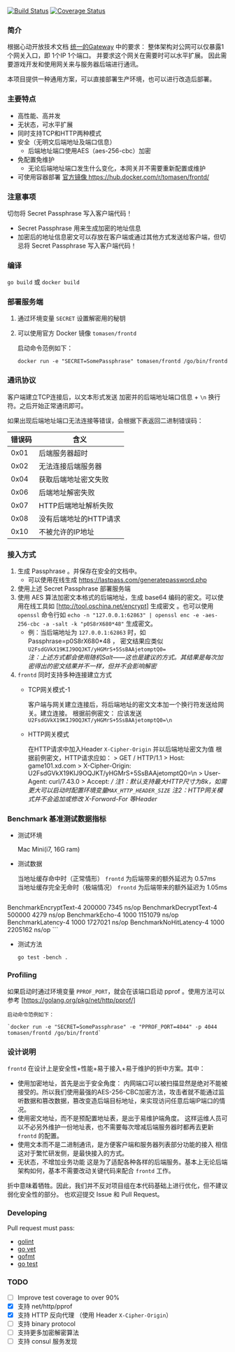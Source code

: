 [![Build Status](https://travis-ci.org/xindong/frontd.svg?branch=master)](https://travis-ci.org/xindong/frontd)
[![Coverage Status](https://coveralls.io/repos/xindong/frontd/badge.svg?branch=master&service=github)](https://coveralls.io/github/xindong/frontd?branch=master)

### 简介

根据心动开放技术文档 [统一的Gateway](https://github.com/xindong/docs/blob/master/public/game_review/backend.md) 中的要求：
整体架构对公网可以仅暴露1个网关入口，即 1个IP 1个端口。
并要求这个网关在需要时可以水平扩展。
因此需要游戏开发和使用网关来与服务器后端进行通讯。

本项目提供一种通用方案，可以直接部署生产环境，也可以进行改造后部署。

### 主要特点

* 高性能、高并发
* 无状态，可水平扩展
* 同时支持TCP和HTTP两种模式
* 安全（无明文后端地址及端口信息）
	* 后端地址端口使用AES（aes-256-cbc）加密
* 免配置免维护
	* 无论后端地址端口发生什么变化，本网关并不需要重新配置或维护
* 可使用容器部署 [官方镜像 https://hub.docker.com/r/tomasen/frontd/ ](https://hub.docker.com/r/tomasen/frontd/)

### 注意事项

切勿将 Secret Passphrase 写入客户端代码！

* Secret Passphrase 用来生成加密的地址信息
* 加密后的地址信息密文可以存放在客户端或通过其他方式发送给客户端，但切忌将 Secret Passphrase 写入客户端代码！

### 编译

`go build` 或 `docker build`


### 部署服务端

1. 通过环境变量 `SECRET` 设置解密用的秘钥
2. 可以使用官方 Docker 镜像 `tomasen/frontd`

	启动命令范例如下：

	`docker run -e "SECRET=SomePassphrase" tomasen/frontd /go/bin/frontd`


### 通讯协议

客户端建立TCP连接后，以文本形式发送 加密并的后端地址端口信息 + `\n` 换行符。之后开始正常通讯即可。

如果出现后端地址端口无法连接等错误，会根据下表返回二进制错误码：

| 错误码 | 含义 |
| --- | --- |
| 0x01   | 后端服务器超时 |
| 0x02   | 无法连接后端服务器 |
| 0x04   | 获取后端地址密文失败 |
| 0x06   | 后端地址解密失败 |
| 0x07   | HTTP后端地址解析失败 |
| 0x08   | 没有后端地址的HTTP请求 |
| 0x10   | 不被允许的IP地址 |


### 接入方式

1. 生成 Passphrase 。并保存在安全的文档中。
	 * 可以使用在线生成 https://lastpass.com/generatepassword.php
2. 使用上述 Secret Passphrase 部署服务端
3. 使用 AES 算法加密文本格式的后端地址，生成 base64 编码的密文。可以使用在线工具如 [http://tool.oschina.net/encrypt] 生成密文 。也可以使用 `openssl` 命令行如 `echo -n "127.0.0.1:62863" | openssl enc -e -aes-256-cbc -a -salt -k "p0S8rX680*48"` 生成密文。
	* 例：当后端地址为 `127.0.0.1:62863` 时，如 Passphrase=p0S8rX680*48 ，
	密文结果应类似 `U2FsdGVkX19KIJ9OQJKT/yHGMrS+5SsBAAjetomptQ0=` <br/>
	_注：上述方式都会使用随机Salt——这也是建议的方式。其结果是每次加密得出的密文结果并不一样，但并不会影响解密_
4. `frontd` 同时支持多种连接建立方式
	* TCP网关模式-1

		客户端与网关建立连接后，将后端地址的密文文本加一个换行符发送给网关。建立连接。
			根据前例密文： 应该发送 `U2FsdGVkX19KIJ9OQJKT/yHGMrS+5SsBAAjetomptQ0=\n`

	* HTTP网关模式

		在HTTP请求中加入Header `X-Cipher-Origin` 并以后端地址密文为值
			根据前例密文，HTTP请求应如：
			> GET / HTTP/1.1
			> Host: game101.xd.com
			> X-Cipher-Origin: U2FsdGVkX19KIJ9OQJKT/yHGMrS+5SsBAAjetomptQ0=\n
			> User-Agent: curl/7.43.0
			> Accept: */*
		_注1：默认支持最大HTTP尺寸为8k，如需更大可以启动时配置环境变量`MAX_HTTP_HEADER_SIZE`_
		_注2：HTTP网关模式并不会追加或修改 X-Forword-For 等Header_

### Benchmark 基准测试数据指标

* 测试环境

	Mac Mini(i7, 16G ram)

* 测试数据

 	当地址缓存命中时（正常情形） `frontd` 为后端带来的额外延迟为 0.57ms <br/>
	当地址缓存完全无命时（极端情况）  `frontd` 为后端带来的额外延迟为 1.05ms

	```bash
BenchmarkEncryptText-4 	  200000	      7345 ns/op
BenchmarkDecryptText-4 	  500000	      4279 ns/op
BenchmarkEcho-4        	    1000	   1151079 ns/op
BenchmarkLatency-4     	    1000	   1727021 ns/op
BenchmarkNoHitLatency-4	    1000	   2205162 ns/op
	```

* 测试方法

	`go test -bench .`

### Profiling

如果启动时通过环境变量 `PPROF_PORT`，就会在该端口启动 pprof 。使用方法可以参考 [https://golang.org/pkg/net/http/pprof/]

	启动命令范例如下：

	`docker run -e "SECRET=SomePassphrase" -e "PPROF_PORT=4044" -p 4044 tomasen/frontd /go/bin/frontd`

### 设计说明

`frontd` 在设计上是安全性+性能+易于接入+易于维护的折中方案。其中：

* 使用加密地址，首先是出于安全角度：
		内网端口可以被扫描显然是绝对不能被接受的。所以我们使用最强的AES-256-CBC加密方法，攻击者就不能通过监听数据和篡改数据，篡改变造后端目标地址，来实现访问任意后端IP端口的情况。
* 使用密文地址，而不是预配置地址表，是出于易维护端角度。
		这样运维人员可以不必另外维护一份地址表，也不需要每次增减后端服务器时都再去更新 `frontd` 的配置。
* 使用文本而不是二进制通讯，是方便客户端和服务器列表部分功能的接入
		相信这对于繁忙研发侧，是最快接入的方式。
* 无状态，不增加业务功能
		这是为了适配各种各样的后端服务。基本上无论后端架构如何，基本不需要改动关键代码来配合 `frontd` 工作。

折中意味着牺牲。因此，我们并不反对项目组在本代码基础上进行优化，但不建议弱化安全性的部分。
也欢迎提交 Issue 和 Pull Request。

### Developing

Pull request must pass:

* [golint](https://github.com/golang/lint)
* [go vet](https://godoc.org/golang.org/x/tools/cmd/vet)
* [gofmt](https://golang.org/cmd/gofmt)
* [go test](https://golang.org/cmd/go/#hdr-Test_packages)

### TODO

- [ ] Improve test coverage to over 90%
- [x] 支持 net/http/pprof
- [x] 支持 HTTP 反向代理 （使用 Header `X-Cipher-Origin`）
- [ ] 支持 binary protocol
- [ ] 支持更多加密解密算法
- [ ] 支持 consul 服务发现

